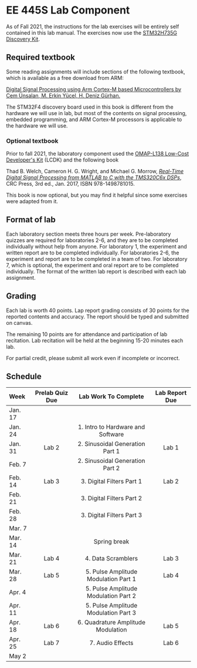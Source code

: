 # EE 445S Lab Component

As of Fall 2021, the instructions for the lab exercises will be entirely self contained in this lab manual. The exercises now use the [STM32H735G Discovery Kit][1]. 

## Required textbook

Some reading assignments will include sections of the following textbook, which is available as a free download from ARM:

[Digital Signal Processing using Arm Cortex-M based Microcontrollers by Cem Ünsalan, M. Erkin Yücel, H. Deniz Gürhan.][4]

The STM32F4 discovery board used in this book is different from the hardware we will use in lab, but most of the contents on signal processing, embedded programming, and ARM Cortex-M processors is applicable to the hardware we will use.

### Optional textbook

Prior to fall 2021, the laboratory component used the [OMAP-L138 Low-Cost Developer's Kit][2] (LCDK) and the following book

Thad B. Welch, Cameron H. G. Wright, and Michael G. Morrow, *[Real-Time Digital Signal Processing from MATLAB to C with the TMS320C6x DSPs][3]*, CRC Press, 3rd ed., Jan. 2017, ISBN 978-1498781015.

This book is now optional, but you may find it helpful since some exercises were adapted from it.


## Format of lab

Each laboratory section meets three hours per week. Pre-laboratory quizzes are required for laboratories 2-6, and they are to be completed individually without help from anyone. For laboratory 1, the experiment and written report are to be completed individually. For laboratories 2-6, the experiment and report are to be completed in a team of two. For laboratory 7, which is optional, the experiment and oral report are to be completed individually. The format of the written lab report is described with each lab assignment.

## Grading

Each lab is worth 40 points. Lap report grading consists of 30 points for the reported contents and accuracy. The report should be typed and submitted on canvas. 

The remaining 10 points are for attendance and participation of lab recitation. Lab recitation will be held at the beginning 15-20 minutes each lab.

For partial credit, please submit all work even if incomplete or incorrect.

## Schedule

| Week  | Prelab Quiz Due | Lab Work To Complete | Lab Report Due |
| :---     |:----: |                :----:                |:----: |
| Jan. 17  |       |                                      |       |
| Jan. 24  |       | 1. Intro to Hardware and Software    |       |
| Jan. 31  | Lab 2 | 2. Sinusoidal Generation Part 1      | Lab 1 |
| Feb. 7   |       | 2. Sinusoidal Generation Part 2      |       |
| Feb. 14  | Lab 3 | 3. Digital Filters Part 1            | Lab 2 |
| Feb. 21  |       | 3. Digital Filters Part 2            |       |
| Feb. 28  |       | 3. Digital Filters Part 3            |       |
| Mar. 7   |       |                                      |       |
| Mar. 14  |       | Spring break                         |       |
| Mar. 21  | Lab 4 | 4. Data Scramblers                   | Lab 3 |
| Mar. 28  | Lab 5 | 5. Pulse Amplitude Modulation Part 1 | Lab 4 |
| Apr. 4   |       | 5. Pulse Amplitude Modulation Part 2 |       |
| Apr. 11  |       | 5. Pulse Amplitude Modulation Part 3 |       |
| Apr. 18  | Lab 6 | 6. Quadrature Amplitude Modulation   | Lab 5 |
| Apr. 25  | Lab 7 | 7. Audio Effects                     | Lab 6 |
| May  2   |       |                                      |       |



[1]:https://www.st.com/en/evaluation-tools/stm32h735g-dk.html
[2]:http://www.ti.com/tool/tmdslcdk138
[3]:http://www.rt-dsp.com/
[4]:https://www.arm.com/resources/ebook/digital-signal-processing



